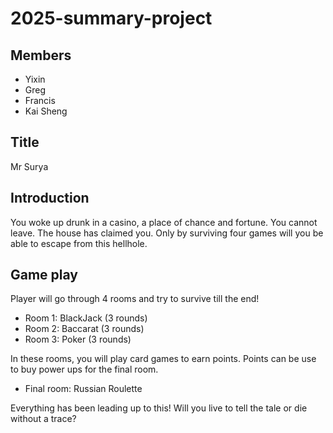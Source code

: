 # 2025-summary-project

## Members

- Yixin
- Greg
- Francis
- Kai Sheng

## Title
Mr Surya

## Introduction
You woke up drunk in a casino, a place of chance and fortune. You cannot leave. The house has claimed you.
Only by surviving four games will you be able to escape from this hellhole.

## Game play
Player will go through 4 rooms and try to survive till the end!
- Room 1: BlackJack (3 rounds)
- Room 2: Baccarat (3 rounds)
- Room 3: Poker (3 rounds)

In these rooms, you will play card games to earn points. Points can be use to buy power ups for the final room.

- Final room: Russian Roulette

Everything has been leading up to this! Will you live to tell the tale or die without a trace?
